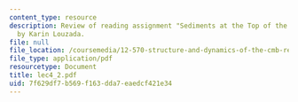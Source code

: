 ```yaml
---
content_type: resource
description: Review of reading assignment "Sediments at the Top of the Earth?s Core"
  by Karin Louzada.
file: null
file_location: /coursemedia/12-570-structure-and-dynamics-of-the-cmb-region-spring-2004/7f629df7b569f163dda7eaedcf421e34_lec4_2.pdf
file_type: application/pdf
resourcetype: Document
title: lec4_2.pdf
uid: 7f629df7-b569-f163-dda7-eaedcf421e34
---
```

